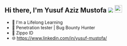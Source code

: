 ## Hi there, I'm Yusuf Aziz Mustofa ![](https://komarev.com/ghpvc/?username=gvoze32&color=FF69B4) <img height="24px" src="https://i.pinimg.com/originals/a9/50/86/a95086c3173ff2dd84dbaa45666a5d60.gif" />


 
- 🔭 I'm a Lifelong Learning
- 📌 Penetration tester | Bug Bounty Hunter
- 🎵 Zippo ID
- 🌐 https://www.linkedin.com/in/yusuf-mustofa/ 
<br />
